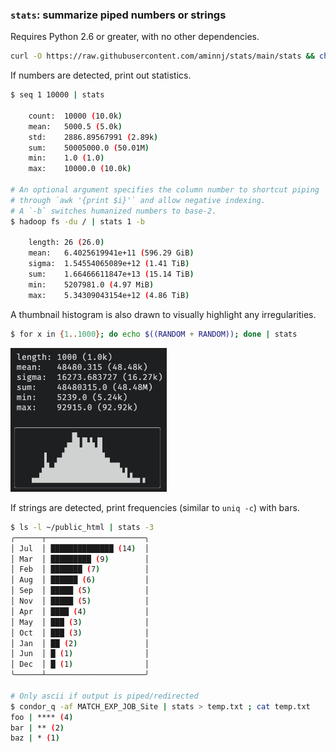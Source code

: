 ### `stats`: summarize piped numbers or strings
Requires Python 2.6 or greater, with no other dependencies.
```bash
curl -O https://raw.githubusercontent.com/aminnj/stats/main/stats && chmod u+x stats
```

If numbers are detected, print out statistics.
```bash
$ seq 1 10000 | stats

    count:  10000 (10.0k)
    mean:   5000.5 (5.0k)
    std:    2886.89567991 (2.89k)
    sum:    50005000.0 (50.01M)
    min:    1.0 (1.0)
    max:    10000.0 (10.0k)

# An optional argument specifies the column number to shortcut piping
# through `awk '{print $i}'` and allow negative indexing.
# A `-b` switches humanized numbers to base-2.
$ hadoop fs -du / | stats 1 -b

    length: 26 (26.0)
    mean:   6.4025619941e+11 (596.29 GiB)
    sigma:  1.54554065089e+12 (1.41 TiB)
    sum:    1.66466611847e+13 (15.14 TiB)
    min:    5207981.0 (4.97 MiB)
    max:    5.34309043154e+12 (4.86 TiB)

```

A thumbnail histogram is also drawn to visually highlight any irregularities.
```bash
$ for x in {1..1000}; do echo $((RANDOM + RANDOM)); done | stats
```
<img src="images/histexample1.png" width="250px" />


If strings are detected, print frequencies (similar to `uniq -c`) with bars.
```bash
$ ls -l ~/public_html | stats -3
╭──────┬──────────────────────╮
│ Jul  │ ██████████████ (14)  │
│ Mar  │ █████████ (9)        │
│ Feb  │ ███████ (7)          │
│ Aug  │ ██████ (6)           │
│ Sep  │ █████ (5)            │
│ Nov  │ █████ (5)            │
│ Apr  │ ████ (4)             │
│ May  │ ███ (3)              │
│ Oct  │ ███ (3)              │
│ Jan  │ ██ (2)               │
│ Jun  │ █ (1)                │
│ Dec  │ █ (1)                │
╰──────┴──────────────────────╯

# Only ascii if output is piped/redirected
$ condor_q -af MATCH_EXP_JOB_Site | stats > temp.txt ; cat temp.txt
foo | **** (4)
bar | ** (2)
baz | * (1)
```
